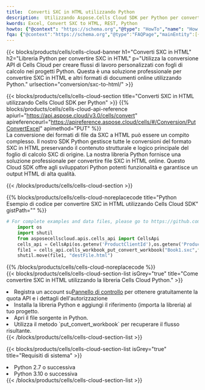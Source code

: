 ```yaml
---
title:  Converti SXC in HTML utilizzando Python
description:  Utilizzando Aspose.Cells Cloud SDK per Python per convertire un file in formato SXC in un file in formato HTML.
kwords: Excel, Convert SXC to HTML, REST, Python
howto: {"@context": "https://schema.org","@type": "HowTo","name": "How to convert SXC to HTML using the Cells Cloud Python library.","description": "How to convert SXC to HTML using the Cells Cloud Python library.","image": {"@type": "ImageObject"},"url": "/python/conversion/sxc-to-html/","step": [{ "@type": "HowToStep","name": "How to convert SXC to HTML using the Cells Cloud Python library. step 1", "image": {"@type": "ImageObject",},"url": "/python/conversion/sxc-to-html/","text": "Register an account at <a href='https://dashboard.aspose.cloud/'>Dashboard</a> to get free API quota & authorization details",},{ "@type": "HowToStep","name": "How to convert SXC to HTML using the Cells Cloud Python library. step 1", "image": {"@type": "ImageObject",},"url": "/python/conversion/sxc-to-html/","text": "Install Python library and add the reference (import the library) to your project.",},{ "@type": "HowToStep","name": "How to convert SXC to HTML using the Cells Cloud Python library. step 1", "image": {"@type": "ImageObject",},"url": "/python/conversion/sxc-to-html/","text": "Open the source file in Python.",},{ "@type": "HowToStep","name": "How to convert SXC to HTML using the Cells Cloud Python library. step 1", "image": {"@type": "ImageObject",},"url": "/python/conversion/sxc-to-html/","text": "Use the `put_convert_workbook` method to retrieve the resulting stream.",}, ],"supply": {"@type": "HowToSupply","name": "document"},"tool": [{"@type": "HowToTool","name": "PyCharm, Visual Studio Code, Sublime, Eclipse"},{"@type": "HowToTool","name": "Aspose Cells"}],"totalTime": "PT6M"}
fqa: {"@context":"https://schema.org","@type":"FAQPage","mainEntity":[{"@type":"Question","name":"Why convert file formats in C# using REST API?","acceptedAnswer":{"@type":"Answer","text":"Documents are encoded in many ways, and some files may be incompatible with the software you use. To open and read such files, just convert them to appropriate file formats.<br/><ol><li>Install .NET SDK and add the reference (import the library) to your project.</li><li>Open the source file in C# using REST API.</li><li>Call the PutConvertWorkbookRequest() method, passing an output filename with required extension.</li><li>Get the result of conversion as a separate file.</li></ol>"}},{"@type":"Question","name":"What file formats can I convert with your C# library?","acceptedAnswer":{"@type":"Answer","text":"We support a variety of file formats for conversion using .NET library, including XLSX, Excel, xls , PDF, CSV, HTML, Markdown, XML, PNG, JPG, TIFF, Json, TXT and many more."}},{"@type":"Question","name":"What is the maximum allowed file size for conversion using this .NET library?","acceptedAnswer":{"@type":"Answer","text":"There are no file size limits for format conversions using .NET library."}}]}
---
```

{{< blocks/products/cells/cells-cloud-banner h1="Converti SXC in HTML" h2="Libreria Python per convertire SXC in HTML" p="Utilizza la conversione API di Cells Cloud per creare flussi di lavoro personalizzati con fogli di calcolo nei progetti Python. Questa è una soluzione professionale per convertire SXC in HTML e altri formati di documenti online utilizzando Python." urlsection="conversion/sxc-to-html/" >}}

{{< blocks/products/cells/cells-cloud-section title="Converti SXC in HTML utilizzando Cells Cloud SDK per Python" >}}
{{% blocks/products/cells/cells-cloud-api-reference apiurl="https://api.aspose.cloud/v3.0/cells/convert" apireferenceurl="https://apireference.aspose.cloud/cells/#/Conversion/PutConvertExcel" apimethod="PUT" %}}
<br/>
La conversione dei formati di file da SXC a HTML può essere un compito complesso. Il nostro SDK Python gestisce tutte le conversioni del formato SXC in HTML preservando il contenuto strutturale e logico principale del foglio di calcolo SXC di origine. La nostra libreria Python fornisce una soluzione professionale per convertire file SXC in HTML online. Questo Cloud SDK offre agli sviluppatori Python potenti funzionalità e garantisce un output HTML di alta qualità.

{{< /blocks/products/cells/cells-cloud-section >}}

{{% blocks/products/cells/cells-cloud-noreplacecode title="Python Esempio di codice per convertire SXC in HTML utilizzando Cells Cloud SDK" gistPath="" %}}
 
```python
# For complete examples and data files, please go to https://github.com/aspose-cells-cloud/aspose-cells-cloud-python/
    import os
    import shutil
    from asposecellscloud.apis.cells_api import CellsApi
    cells_api = CellsApi(os.getenv('ProductClientId'),os.getenv('ProductClientSecret'))
    file1 = cells_api.cells_workbook_put_convert_workbook("Book1.sxc",format="html")
    shutil.move(file1, "destFile.html")     
```
 
{{% /blocks/products/cells/cells-cloud-noreplacecode %}}
<br/>
{{< blocks/products/cells/cells-cloud-section-list isGrey="true" title="Come convertire SXC in HTML utilizzando la libreria Cells Cloud Python." >}}
<li> Registra un account su<a href="https://dashboard.aspose.cloud/">Pannello di controllo</a> per ottenere gratuitamente la quota API e i dettagli dell'autorizzazione</li>
<li>Installa la libreria Python e aggiungi il riferimento (importa la libreria) al tuo progetto.</li>
<li>Apri il file sorgente in Python.</li>
<li>Utilizza il metodo `put_convert_workbook` per recuperare il flusso risultante.</li>
{{< /blocks/products/cells/cells-cloud-section-list >}}

{{< blocks/products/cells/cells-cloud-section-list isGrey="true" title="Requisiti di sistema" >}}
<li>Python 2.7 o successiva</li>
<li>Python 3.10 o successiva</li>
{{< /blocks/products/cells/cells-cloud-section-list >}}
